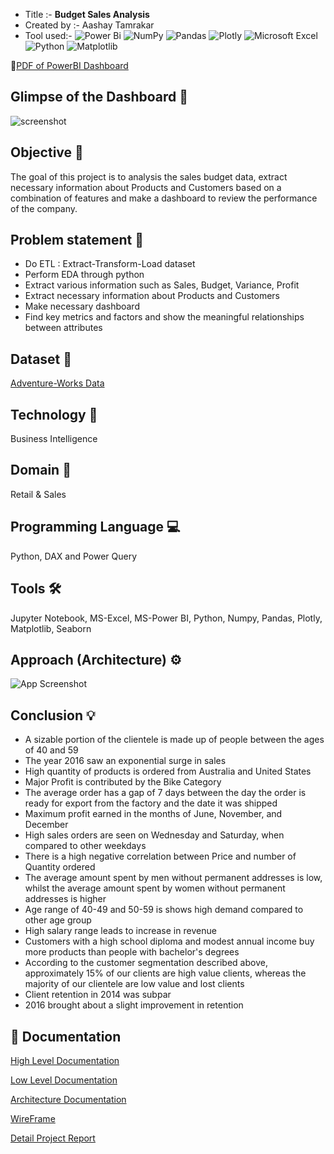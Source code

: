 * Title :-        **Budget Sales Analysis**
* Created by :-   Aashay Tamrakar
* Tool used:-    ![Power Bi](https://img.shields.io/badge/power_bi-F2C811?style=for-the-badge&logo=powerbi&logoColor=black) ![NumPy](https://img.shields.io/badge/numpy-%23013243.svg?style=for-the-badge&logo=numpy&logoColor=white) ![Pandas](https://img.shields.io/badge/pandas-%23150458.svg?style=for-the-badge&logo=pandas&logoColor=white) ![Plotly](https://img.shields.io/badge/Plotly-%233F4F75.svg?style=for-the-badge&logo=plotly&logoColor=white) ![Microsoft Excel](https://img.shields.io/badge/Microsoft_Excel-217346?style=for-the-badge&logo=microsoft-excel&logoColor=white) ![Python](https://img.shields.io/badge/python-3670A0?style=for-the-badge&logo=python&logoColor=ffdd54) ![Matplotlib](https://img.shields.io/badge/Matplotlib-%23ffffff.svg?style=for-the-badge&logo=Matplotlib&logoColor=black)

📜[PDF of PowerBI Dashboard](https://github.com/Aashay30/Sales_Data_Analysis/blob/main/Budget_Sales_Analysis_Project_Dashboard.pdf)

## Glimpse of the Dashboard 🎥
![screenshot](https://user-images.githubusercontent.com/69301816/188271334-a7446448-2b97-4dfe-8f96-26f2b655f554.gif)

## Objective 🎯
The goal of this project is to analysis the sales budget data, extract necessary information about Products and Customers based on a combination of features and make a dashboard to review the performance of the company.

## Problem statement 📜
- Do ETL : Extract-Transform-Load dataset
- Perform EDA through python
- Extract various information such as Sales, Budget, Variance, Profit
- Extract necessary information about Products and Customers
- Make necessary dashboard
- Find key metrics and factors and show the meaningful relationships between attributes

## Dataset 📀
[Adventure-Works Data](https://github.com/Aashay30/Budget_Sales_Data_Analysis/blob/main/Project%20Details/Budget%20Sales%20Analysis.pdf)

## Technology 🤖
Business Intelligence

## Domain 🛒
Retail & Sales

## Programming Language 💻
Python, DAX and Power Query

## Tools 🛠
Jupyter Notebook, MS-Excel, MS-Power BI, Python, Numpy, Pandas, Plotly, Matplotlib, Seaborn

## Approach (Architecture) ⚙
![App Screenshot](https://user-images.githubusercontent.com/69301816/188277362-3fe42c14-97a2-437e-bb96-4d0c812d0136.JPG)

## Conclusion 💡
- A sizable portion of the clientele is made up of people between the ages of 40 and 59
- The year 2016 saw an exponential surge in sales
- High quantity of products is ordered from Australia and United States
- Major Profit is contributed by the Bike Category
- The average order has a gap of 7 days between the day the order is ready for export from the factory and the date it was shipped
- Maximum profit earned in the months of June, November, and December
- High sales orders are seen on Wednesday and Saturday, when compared to other weekdays
- There is a high negative correlation between Price and number of Quantity ordered
- The average amount spent by men without permanent addresses is low, whilst the average amount spent by women without permanent addresses is higher
- Age range of 40-49 and 50-59 is shows high demand compared to other age group
- High salary range leads to increase in revenue
- Customers with a high school diploma and modest annual income buy more products than people with bachelor's degrees
- According to the customer segmentation described above, approximately 15% of our clients are high value clients, whereas the majority of our clientele are low value and lost clients
- Client retention in 2014 was subpar
- 2016 brought about a slight improvement in retention

## 📖 Documentation

[High Level Documentation](https://github.com/Aashay30/Budget_Sales_Data_Analysis/blob/main/Project%20Documents/01%20High%20Level%20Design.pdf)

[Low Level Documentation](https://github.com/Aashay30/Budget_Sales_Data_Analysis/blob/main/Project%20Documents/02%20Low%20Level%20Design.pdf)

[Architecture Documentation](https://github.com/Aashay30/Budget_Sales_Data_Analysis/blob/main/Project%20Documents/03%20Architecture.pdf)

[WireFrame](https://github.com/Aashay30/Budget_Sales_Data_Analysis/blob/main/Project%20Documents/04%20Wireframe.pdf)

[Detail Project Report](https://github.com/Aashay30/Budget_Sales_Data_Analysis/blob/main/Project%20Documents/05%20Detailed%20Project%20Report.pdf)
